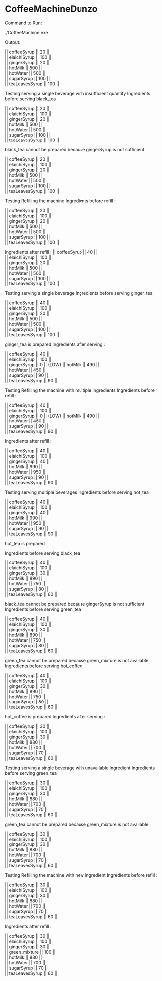 # CoffeeMachineDunzo

Command to Run:

./CoffeeMachine.exe

Output:

||  coffeeSyrup         ||  20       ||  
||  elaichiSyrup        ||  100      ||  
||  gingerSyrup         ||  20       ||  
||  hotMilk             ||  500      ||  
||  hotWater            ||  500      ||  
||  sugarSyrup          ||  100      ||  
||  teaLeavesSyrup      ||  100      ||  

Testing serving a single beverage with insufficient quantity
Ingredients before serving black_tea

||  coffeeSyrup         ||  20       ||  
||  elaichiSyrup        ||  100      ||  
||  gingerSyrup         ||  20       ||  
||  hotMilk             ||  500      ||  
||  hotWater            ||  500      ||  
||  sugarSyrup          ||  100      ||  
||  teaLeavesSyrup      ||  100      ||  

black_tea cannot be prepared because gingerSyrup is not sufficient

||  coffeeSyrup         ||  20       ||  
||  elaichiSyrup        ||  100      ||  
||  gingerSyrup         ||  20       ||  
||  hotMilk             ||  500      ||  
||  hotWater            ||  500      ||  
||  sugarSyrup          ||  100      ||  
||  teaLeavesSyrup      ||  100      ||  


Testing Refilling the machine
Ingredients before refill : 

||  coffeeSyrup         ||  20       ||  
||  elaichiSyrup        ||  100      ||  
||  gingerSyrup         ||  20       ||  
||  hotMilk             ||  500      ||  
||  hotWater            ||  500      ||  
||  sugarSyrup          ||  100      ||  
||  teaLeavesSyrup      ||  100      ||  


Ingredients after refill : 
||  coffeeSyrup         ||  40       ||  
||  elaichiSyrup        ||  100      ||  
||  gingerSyrup         ||  20       ||  
||  hotMilk             ||  500      ||  
||  hotWater            ||  500      ||  
||  sugarSyrup          ||  100      ||  
||  teaLeavesSyrup      ||  100      ||  


Testing serving a single beverage
Ingredients before serving ginger_tea

||  coffeeSyrup         ||  40       ||  
||  elaichiSyrup        ||  100      ||  
||  gingerSyrup         ||  20       ||  
||  hotMilk             ||  500      ||  
||  hotWater            ||  500      ||  
||  sugarSyrup          ||  100      ||  
||  teaLeavesSyrup      ||  100      ||  

ginger_tea is prepared
Ingredients after serving : 

||  coffeeSyrup         ||  40       ||  
||  elaichiSyrup        ||  100      ||  
||  gingerSyrup         ||  0        ||  (LOW) 
||  hotMilk             ||  490      ||  
||  hotWater            ||  450      ||  
||  sugarSyrup          ||  90       ||  
||  teaLeavesSyrup      ||  90       ||  


Testing Refilling the machine with multiple ingredients
Ingredients before refill :

||  coffeeSyrup         ||  40       ||  
||  elaichiSyrup        ||  100      ||  
||  gingerSyrup         ||  0        ||  (LOW) 
||  hotMilk             ||  490      ||  
||  hotWater            ||  450      ||  
||  sugarSyrup          ||  90       ||  
||  teaLeavesSyrup      ||  90       ||  


Ingredients after refill : 

||  coffeeSyrup         ||  40       ||  
||  elaichiSyrup        ||  100      ||  
||  gingerSyrup         ||  40       ||  
||  hotMilk             ||  990      ||  
||  hotWater            ||  950      ||  
||  sugarSyrup          ||  90       ||  
||  teaLeavesSyrup      ||  90       ||  


Testing serving multiple beverages
Ingredients before serving hot_tea

||  coffeeSyrup         ||  40       ||  
||  elaichiSyrup        ||  100      ||  
||  gingerSyrup         ||  40       ||  
||  hotMilk             ||  990      ||  
||  hotWater            ||  950      ||  
||  sugarSyrup          ||  90       ||  
||  teaLeavesSyrup      ||  90       ||  

hot_tea is prepared

Ingredients before serving black_tea

||  coffeeSyrup         ||  40       ||  
||  elaichiSyrup        ||  100      ||  
||  gingerSyrup         ||  30       ||  
||  hotMilk             ||  890      ||  
||  hotWater            ||  750      ||  
||  sugarSyrup          ||  80       ||  
||  teaLeavesSyrup      ||  60       ||  

black_tea cannot be prepared because gingerSyrup is not sufficient
Ingredients before serving green_tea

||  coffeeSyrup         ||  40       ||  
||  elaichiSyrup        ||  100      ||  
||  gingerSyrup         ||  30       ||  
||  hotMilk             ||  890      ||  
||  hotWater            ||  750      ||  
||  sugarSyrup          ||  80       ||  
||  teaLeavesSyrup      ||  60       ||  

green_tea cannot be prepared because green_mixture is not available
Ingredients before serving hot_coffee

||  coffeeSyrup         ||  40       ||  
||  elaichiSyrup        ||  100      ||  
||  gingerSyrup         ||  30       ||  
||  hotMilk             ||  890      ||  
||  hotWater            ||  750      ||  
||  sugarSyrup          ||  80       ||  
||  teaLeavesSyrup      ||  60       ||  

hot_coffee is prepared
Ingredients after serving :

||  coffeeSyrup         ||  30       ||  
||  elaichiSyrup        ||  100      ||  
||  gingerSyrup         ||  30       ||  
||  hotMilk             ||  880      ||  
||  hotWater            ||  700      ||  
||  sugarSyrup          ||  70       ||  
||  teaLeavesSyrup      ||  60       ||  


Testing serving a single beverage with unavailable ingredient
Ingredients before serving green_tea

||  coffeeSyrup         ||  30       ||  
||  elaichiSyrup        ||  100      ||  
||  gingerSyrup         ||  30       ||  
||  hotMilk             ||  880      ||  
||  hotWater            ||  700      ||  
||  sugarSyrup          ||  70       ||  
||  teaLeavesSyrup      ||  60       ||  

green_tea cannot be prepared because green_mixture is not available

||  coffeeSyrup         ||  30       ||  
||  elaichiSyrup        ||  100      ||  
||  gingerSyrup         ||  30       ||  
||  hotMilk             ||  880      ||  
||  hotWater            ||  700      ||  
||  sugarSyrup          ||  70       ||  
||  teaLeavesSyrup      ||  60       ||  


Testing Refilling the machine with new ingredient
Ingredients before refill : 

||  coffeeSyrup         ||  30       ||  
||  elaichiSyrup        ||  100      ||  
||  gingerSyrup         ||  30       ||  
||  hotMilk             ||  880      ||  
||  hotWater            ||  700      ||  
||  sugarSyrup          ||  70       ||  
||  teaLeavesSyrup      ||  60       ||  


Ingredients after refill : 

||  coffeeSyrup         ||  30       ||  
||  elaichiSyrup        ||  100      ||  
||  gingerSyrup         ||  30       ||  
||  green_mixture       ||  100      ||  
||  hotMilk             ||  880      ||  
||  hotWater            ||  700      ||  
||  sugarSyrup          ||  70       ||  
||  teaLeavesSyrup      ||  60       ||  

